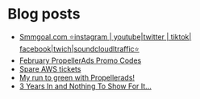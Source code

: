 # Blog posts
<!-- BLOG-POST-LIST:START -->
- [Smmgoal.com ⭐instagram | youtube|twitter | tiktok| facebook|twich|soundcloudltraffic⭐](https://afflift.com/f/threads/smmgoal-com-%E2%AD%90instagram-youtube-twitter-tiktok-facebook-twich-soundcloudltraffic%E2%AD%90.6393/)
- [February PropellerAds Promo Codes](https://afflift.com/f/threads/february-propellerads-promo-codes.10344/)
- [Spare AWS tickets](https://afflift.com/f/threads/spare-aws-tickets.10438/)
- [My run to green with Propellerads!](https://afflift.com/f/threads/my-run-to-green-with-propellerads.10440/)
- [3 Years In and Nothing To Show For It...](https://afflift.com/f/threads/3-years-in-and-nothing-to-show-for-it.10436/)
<!-- BLOG-POST-LIST:END -->
